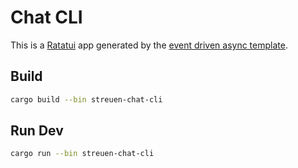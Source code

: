# Chat CLI

This is a [Ratatui] app generated by the [event driven async template].

[Ratatui]: https://ratatui.rs
[event driven async template]: https://github.com/ratatui/templates/tree/main/event-driven-async

## Build

```sh
cargo build --bin streuen-chat-cli
```

## Run Dev

```sh
cargo run --bin streuen-chat-cli
```
